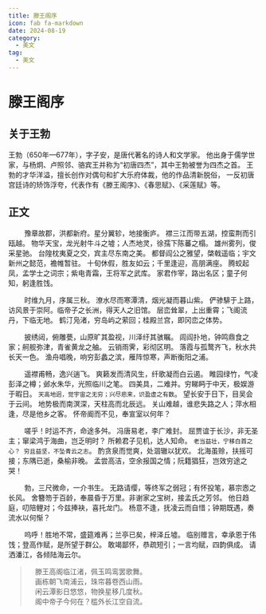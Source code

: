 ```yaml
---
title: 滕王阁序
icon: fab fa-markdown
date: 2024-08-19
category:
  - 美文
tag:
  - 美文
---
```


# 滕王阁序

## 关于王勃

王勃（650年—677年），字子安，是唐代著名的诗人和文学家。
他出身于儒学世家，与杨炯、卢照邻、骆宾王并称为“初唐四杰”，其中王勃被誉为四杰之首。
王勃的才华洋溢，擅长创作对偶句和扩大乐府体裁，他的作品清新脱俗，
一反初唐宫廷诗的矫饰浮夸，代表作有《滕王阁序》、《春思赋》、《采莲赋》等。

## 正文

&emsp;&emsp;
豫章故郡，洪都新府。星分翼轸，地接衡庐。
襟三江而带五湖，控蛮荆而引瓯越。
物华天宝，龙光射牛斗之墟；人杰地灵，徐孺下陈蕃之榻。
雄州雾列，俊采星驰。
台隍枕夷夏之交，宾主尽东南之美。
都督阎公之雅望，棨戟遥临；宇文新州之懿范，襜帷暂驻。
十旬休假，胜友如云；千里逢迎，高朋满座。
腾蛟起凤，孟学士之词宗；紫电青霜，王将军之武库。
家君作宰，路出名区；童子何知，躬逢胜饯。

&emsp;&emsp;
时维九月，序属三秋。
潦水尽而寒潭清，烟光凝而暮山紫。
俨骖騑于上路，访风景于崇阿。临帝子之长洲，得天人之旧馆。
层峦耸翠，上出重霄；飞阁流丹，下临无地。
鹤汀凫渚，穷岛屿之萦回；桂殿兰宫，即冈峦之体势。

&emsp;&emsp;
披绣闼，俯雕甍，山原旷其盈视，川泽纡其骇瞩。
闾阎扑地，钟鸣鼎食之家；舸舰弥津，青雀黄龙之舳。
云销雨霁，彩彻区明。
落霞与孤鹜齐飞，秋水共长天一色。
渔舟唱晚，响穷彭蠡之滨，雁阵惊寒，声断衡阳之浦。

&emsp;&emsp;
遥襟甫畅，逸兴遄飞。
爽籁发而清风生，纤歌凝而白云遏。
睢园绿竹，气凌彭泽之樽；邺水朱华，光照临川之笔。
四美具，二难并。穷睇眄于中天，极娱游于暇日。
`天高地迥，觉宇宙之无穷；兴尽悲来，识盈虚之有数`。
望长安于日下，目吴会于云间。
地势极而南溟深，天柱高而北辰远。
关山难越，谁悲失路之人；萍水相逢，尽是他乡之客。
怀帝阍而不见，奉宣室以何年？

&emsp;&emsp;
嗟乎！时运不齐，命途多舛。
冯唐易老，李广难封。
屈贾谊于长沙，非无圣主；窜梁鸿于海曲，岂乏明时？
所赖君子见机，达人知命。
`老当益壮，宁移白首之心？ 穷且益坚，不坠青云之志`。
酌贪泉而觉爽，处涸辙以犹欢。
北海虽赊，扶摇可接；东隅已逝，桑榆非晚。
孟尝高洁，空余报国之情；阮籍猖狂，岂效穷途之哭！

&emsp;&emsp;
勃，三尺微命，一介书生。
无路请缨，等终军之弱冠；有怀投笔，慕宗悫之长风。
舍簪笏于百龄，奉晨昏于万里。非谢家之宝树，接孟氏之芳邻。
他日趋庭，叨陪鲤对；今兹捧袂，喜托龙门。
杨意不逢，抚凌云而自惜；钟期既遇，奏流水以何惭？

&emsp;&emsp;
呜呼！胜地不常，盛筵难再；兰亭已矣，梓泽丘墟。
临别赠言，幸承恩于伟饯；登高作赋，是所望于群公。
敢竭鄙怀，恭疏短引；一言均赋，四韵俱成。
请洒潘江，各倾陆海云尔。

>&emsp;滕王高阁临江渚，佩玉鸣鸾罢歌舞。  
&emsp;画栋朝飞南浦云，珠帘暮卷西山雨。  
&emsp;闲云潭影日悠悠，物换星移几度秋。  
&emsp;阁中帝子今何在？槛外长江空自流。  
